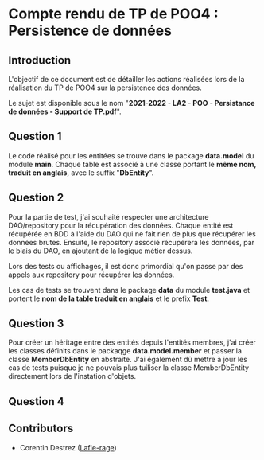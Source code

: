 # Compte rendu de TP de POO4 : Persistence de données

## Introduction

L'objectif de ce document est de détailler les actions réalisées lors de la réalisation du TP de POO4 sur la persistence des données.

Le sujet est disponible sous le nom "**2021-2022 - LA2 - POO - Persistance de données - Support de TP.pdf**".

## Question 1

Le code réalisé pour les entitées se trouve dans le package **data.model** du module **main**. Chaque table est associé à une classe portant le **même nom, traduit en anglais**, avec le suffix "**DbEntity**".

## Question 2

Pour la partie de test, j'ai souhaité respecter une architecture DAO/repository pour la récupération des données.
Chaque entité est récupérée en BDD à l'aide du DAO qui ne fait rien de plus que récupérer les données brutes.
Ensuite, le repository associé récupérera les données, par le biais du DAO, en ajoutant de la logique métier dessus.

Lors des tests ou affichages, il est donc primordial qu'on passe par des appels aux repository pour récupérer les données.

Les cas de tests se trouvent dans le package **data** du module **test.java** et portent le **nom de la table traduit en anglais** et le prefix **Test**.

## Question 3

Pour créer un héritage entre des entités depuis l'entités membres, j'ai créer les classes définits dans le packaqge **data.model.member** et passer la classe **MemberDbEntity** en abstraite.
J'ai également dû mettre à jour les cas de tests puisque je ne pouvais plus tuiliser la classe MemberDbEntity directement lors de l'instation d'objets.

## Question 4

## Contributors
- Corentin Destrez ([Lafie-rage](https://github.com/Lafie-rage))

